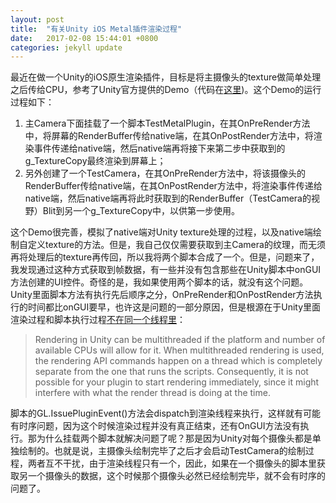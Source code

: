```yaml
---
layout: post
title:  "有关Unity iOS Metal插件渲染过程"
date:   2017-02-08 15:44:01 +0800
categories: jekyll update
---
```

最近在做一个Unity的iOS原生渲染插件，目标是将主摄像头的texture做简单处理之后传给CPU，参考了Unity官方提供的Demo（代码在[这里](https://bitbucket.org/Unity-Technologies/iosnativecodesamples/src/0bcacd4605720fb8525eade3b3ab867d3bc558aa/Graphics/MetalNativeRenderingPlugin/?at=5.4-stable))。这个Demo的运行过程如下：
1.  主Camera下面挂载了一个脚本TestMetalPlugin，在其OnPreRender方法中，将屏幕的RenderBuffer传给native端，在其OnPostRender方法中，将渲染事件传递给native端，然后native端再将接下来第二步中获取到的g_TextureCopy最终渲染到屏幕上；
2.  另外创建了一个TestCamera，在其OnPreRender方法中，将该摄像头的RenderBuffer传给native端，在其OnPostRender方法中，将渲染事件传递给native端，然后native端再将此时获取到的RenderBuffer（TestCamera的视野）Blit到另一个g_TextureCopy中，以供第一步使用。

这个Demo很完善，模拟了native端对Unity texture处理的过程，以及native端绘制自定义texture的方法。但是，我自己仅仅需要获取到主Camera的纹理，而无须再将处理后的texture再传回，所以我将两个脚本合成了一个。但是，问题来了，我发现通过这种方式获取到帧数据，有一些并没有包含那些在Unity脚本中onGUI方法创建的UI控件。奇怪的是，我如果使用两个脚本的话，就没有这个问题。
Unity里面脚本方法有执行先后顺序之分，OnPreRender和OnPostRender方法执行的时间都比onGUI要早，也许这是问题的一部分原因，但是根源在于Unity里面渲染过程和脚本执行过程[不在同一个线程里](https://docs.unity3d.com/ScriptReference/GL.IssuePluginEvent.html)：

>Rendering in Unity can be multithreaded if the platform and number of available CPUs will allow for it. When multithreaded rendering is used, the rendering API commands happen on a thread which is completely separate from the one that runs the scripts. Consequently, it is not possible for your plugin to start rendering immediately, since it might interfere with what the render thread is doing at the time.


脚本的GL.IssuePluginEvent()方法会dispatch到渲染线程来执行，这样就有可能有时序问题，因为这个时候渲染过程并没有真正结束，还有OnGUI方法没有执行。那为什么挂载两个脚本就解决问题了呢？那是因为Unity对每个摄像头都是单独绘制的。也就是说，主摄像头绘制完毕了之后才会启动TestCamera的绘制过程，两者互不干扰，由于渲染线程只有一个，因此，如果在一个摄像头的脚本里获取另一个摄像头的数据，这个时候那个摄像头必然已经绘制完毕，就不会有时序的问题了。
